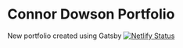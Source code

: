 # Connor Dowson Portfolio
New portfolio created using Gatsby [![Netlify Status](https://api.netlify.com/api/v1/badges/a86a6126-5b0f-4d08-bfd2-7d487b9ea037/deploy-status)](https://app.netlify.com/sites/connordowson/deploys)

